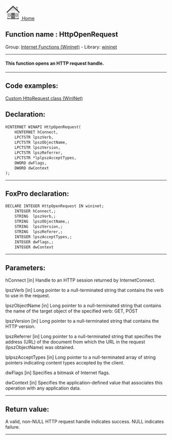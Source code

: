[<img src="../../images/home.png"> Home ](https://github.com/VFPX/Win32API)  

## Function name : HttpOpenRequest
Group: [Internet Functions (WinInet)](../../functions_group.md#Internet_Functions_(WinInet))  -  Library: [wininet](../../libraries.md#wininet)  
***  


#### This function opens an HTTP request handle.
***  


## Code examples:
[Custom HttpRequest class (WinINet)](../../samples/sample_185.md)  

## Declaration:
```foxpro  
HINTERNET WINAPI HttpOpenRequest(
	HINTERNET hConnect,
	LPCTSTR lpszVerb,
	LPCTSTR lpszObjectName,
	LPCTSTR lpszVersion,
	LPCTSTR lpszReferrer,
	LPCTSTR *lplpszAcceptTypes,
	DWORD dwFlags,
	DWORD dwContext
);  
```  
***  


## FoxPro declaration:
```foxpro  
DECLARE INTEGER HttpOpenRequest IN wininet;
	INTEGER hConnect,;
	STRING  lpszVerb,;
	STRING  lpszObjectName,;
	STRING  lpszVersion,;
	STRING  lpszReferer,;
	INTEGER lpszAcceptTypes,;
	INTEGER dwFlags,;
	INTEGER dwContext  
```  
***  


## Parameters:
hConnect 
[in] Handle to an HTTP session returned by InternetConnect. 

lpszVerb 
[in] Long pointer to a null-terminated string that contains the verb to use in the request. 

lpszObjectName 
[in] Long pointer to a null-terminated string that contains the name of the target object of the specified verb: GET, POST

lpszVersion 
[in] Long pointer to a null-terminated string that contains the HTTP version. 

lpszReferrer 
[in] Long pointer to a null-terminated string that specifies the address (URL) of the document from which the URL in the request (lpszObjectName) was obtained. 

lplpszAcceptTypes 
[in] Long pointer to a null-terminated array of string pointers indicating content types accepted by the client. 

dwFlags 
[in] Specifies a bitmask of Internet flags. 

dwContext 
[in] Specifies the application-defined value that associates this operation with any application data.   
***  


## Return value:
A valid, non-NULL HTTP request handle indicates success. NULL indicates failure.  
***  

